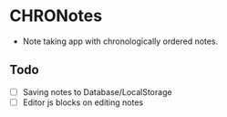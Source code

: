 # CHRONotes

- Note taking app with chronologically ordered notes.

## Todo

- [ ] Saving notes to Database/LocalStorage
- [ ] Editor js blocks on editing notes
